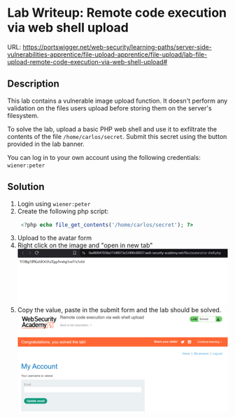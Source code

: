 # Lab Writeup: Remote code execution via web shell upload

URL: https://portswigger.net/web-security/learning-paths/server-side-vulnerabilities-apprentice/file-upload-apprentice/file-upload/lab-file-upload-remote-code-execution-via-web-shell-upload#

## Description

This lab contains a vulnerable image upload function. It doesn't perform any validation on the files users upload before storing them on the server's filesystem.

To solve the lab, upload a basic PHP web shell and use it to exfiltrate the contents of the file `/home/carlos/secret`. Submit this secret using the button provided in the lab banner.

You can log in to your own account using the following credentials: `wiener:peter`

## Solution

1. Login using `wiener:peter`
2. Create the following php script:
   ```php
    <?php echo file_get_contents('/home/carlos/secret'); ?>
   ```
3. Upload to the avatar form
4. Right click on the image and "open in new tab"
   ![RCE Shell](/assets/rce-shell.png)
5. Copy the value, paste in the submit form and the lab should be solved.
   ![RCE Shell 1](/assets/rce-shell-1.png)
